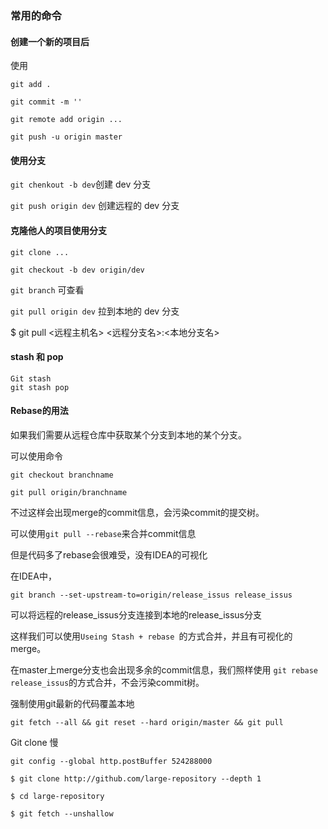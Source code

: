 ### 常用的命令

#### 创建一个新的项目后

使用 

`git add .` 

`git commit -m ''`

`git remote add origin ...`

`git push -u origin master`

#### 使用分支

`git chenkout -b dev`创建 dev 分支

`git push origin dev` 创建远程的 dev 分支

#### 克隆他人的项目使用分支

`git clone ... `

`git checkout -b dev origin/dev`

`git branch` 可查看

`git pull origin dev` 拉到本地的 dev 分支



$ git pull <远程主机名> <远程分支名>:<本地分支名>

#### stash 和 pop

```
Git stash
git stash pop
```



#### Rebase的用法

如果我们需要从远程仓库中获取某个分支到本地的某个分支。

可以使用命令

```
git checkout branchname

git pull origin/branchname
```

不过这样会出现merge的commit信息，会污染commit的提交树。

可以使用`git pull --rebase`来合并commit信息

但是代码多了rebase会很难受，没有IDEA的可视化

在IDEA中，

```
git branch --set-upstream-to=origin/release_issus release_issus
```

可以将远程的release_issus分支连接到本地的release_issus分支

这样我们可以使用`Useing Stash + rebase `的方式合并，并且有可视化的merge。



在master上merge分支也会出现多余的commit信息，我们照样使用 `git rebase release_issus`的方式合并，不会污染commit树。











强制使用git最新的代码覆盖本地

``git fetch --all && git reset --hard origin/master && git pull``



Git clone 慢

`git config --global http.postBuffer 524288000`

```
$ git clone http://github.com/large-repository --depth 1

$ cd large-repository

$ git fetch --unshallow
```